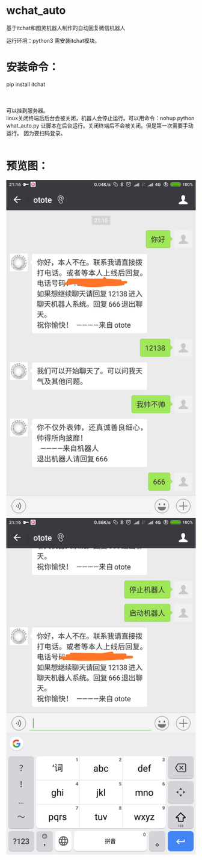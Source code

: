 # wchat_auto
基于itchat和图灵机器人制作的自动回复微信机器人

运行环境：python3
需安装itchat模块。<br>

安装命令：
==
  pip install itchat<br><br><br><br>
可以挂到服务器。<br>
linux关闭终端后后台会被关闭，机器人会停止运行。可以用命令：nohup python what_auto.py 让脚本在后台运行。关闭终端后不会被关闭。但是第一次需要手动运行。
因为要扫码登录。
<br><br>

预览图：
==
![image](https://github.com/otote/wchat_auto/blob/master/img/1.jpg)
![image](https://github.com/otote/wchat_auto/blob/master/img/2.jpg)
